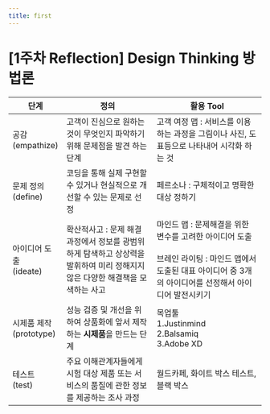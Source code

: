 ```yaml
---
title: first
---
```


[1주차 Reflection] Design Thinking 방법론
=========================================

| 단계                       | 정의                                                                                                                          | 활용 Tool                                                                                                                                                          |
|----------------------------|-------------------------------------------------------------------------------------------------------------------------------|--------------------------------------------------------------------------------------------------------------------------------------------------------------------|
| 공감<br>(empathize)        | 고객이 진심으로 원하는 것이 무엇인지 파악하기 위해 문제점을 발견 하는 단계                                                    | 고객 여정 맵 : 서비스를 이용하는 과정을 그림이나 사진, 도표등으로 나타내어 시각화 하는 것                                                                          |
| 문제 정의<br>(define)      | 코딩을 통해 실제 구현할 수 있거나 현실적으로 개선할 수 있는 문제로 선정                                                       | 페르소나 : 구체적이고 명확한 대상 정하기                                                                                                                           |
| 아이디어 도출<br>(ideate)  | 확산적사고 : 문제 해결 과정에서 정보를 광범위하게 탐색하고 상상력을 발휘하여 미리 정해지지 않은 다양한 해결책을 모색하는 사고 | 마인드 맵 : 문제해결을 위한 변수를 고려한 아이디어 도출<br><br>브레인 라이팅 : 마인드 맵에서 도출된 대표 아이디어 중 3개의 아이디어를 선정해서 아이디어 발전시키기 |
| 시제품 제작<br>(prototype) | 성능 검증 및 개선을 위하여 상품화에 앞서 제작하는 <B>시제품</B>을 만드는 단계                                                 | 목업툴 <br>1.Justinmind <br>2.Balsamiq<br>3.Adobe XD                                                                                                               |
| 테스트<br>(test)           | 주요 이해관계자들에게 시험 대상 제품 또는 서비스의 품질에 관한 정보를 제공하는 조사 과정                                                              |     월드카페, 화이트 박스 테스트, 블랙 박스                                                                                                                                                               |    
